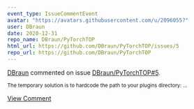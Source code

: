 ```yaml
---
event_type: IssueCommentEvent
avatar: "https://avatars.githubusercontent.com/u/2096055?"
user: DBraun
date: 2020-12-31
repo_name: DBraun/PyTorchTOP
html_url: https://github.com/DBraun/PyTorchTOP/issues/5
repo_url: https://github.com/DBraun/PyTorchTOP
---
```


<a href='https://github.com/DBraun' target='_blank'>DBraun</a> commented on issue <a href='https://github.com/DBraun/PyTorchTOP/issues/5' target='_blank'>DBraun/PyTorchTOP#5</a>.

<small>The temporary solution is to hardcode the path to your plugins directory:...</small>

<a href='https://github.com/DBraun/PyTorchTOP/issues/5' target='_blank'>View Comment</a>